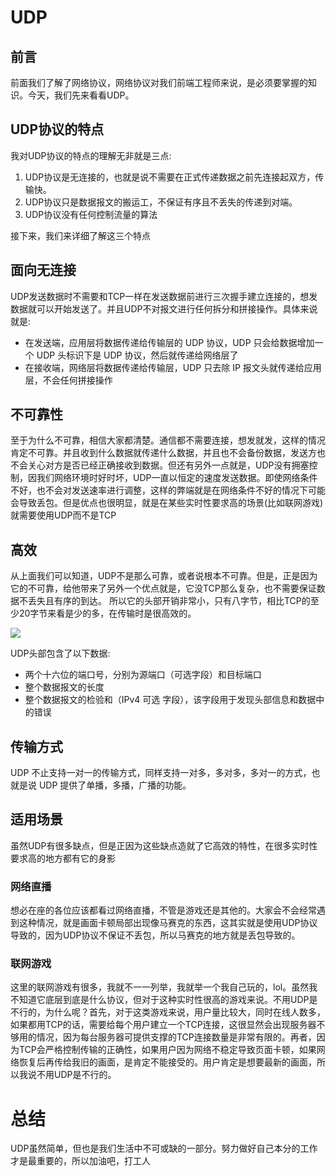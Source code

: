 # UDP

## 前言
前面我们了解了网络协议，网络协议对我们前端工程师来说，是必须要掌握的知识。今天，我们先来看看UDP。

## UDP协议的特点
我对UDP协议的特点的理解无非就是三点:
1. UDP协议是无连接的，也就是说不需要在正式传递数据之前先连接起双方，传输快。
2. UDP协议只是数据报文的搬运工，不保证有序且不丢失的传递到对端。
3. UDP协议没有任何控制流量的算法

接下来，我们来详细了解这三个特点

## 面向无连接
UDP发送数据时不需要和TCP一样在发送数据前进行三次握手建立连接的，想发数据就可以开始发送了。并且UDP不对报文进行任何拆分和拼接操作。具体来说就是:
* 在发送端，应用层将数据传递给传输层的 UDP 协议，UDP 只会给数据增加一个 UDP 头标识下是 UDP 协议，然后就传递给网络层了
* 在接收端，网络层将数据传递给传输层，UDP 只去除 IP 报文头就传递给应用层，不会任何拼接操作

## 不可靠性
至于为什么不可靠，相信大家都清楚。通信都不需要连接，想发就发，这样的情况肯定不可靠。并且收到什么数据就传递什么数据，并且也不会备份数据，发送方也不会关心对方是否已经正确接收到数据。但还有另外一点就是，UDP没有拥塞控制，因我们网络环境时好时坏，UDP一直以恒定的速度发送数据。即使网络条件不好，也不会对发送速率进行调整，这样的弊端就是在网络条件不好的情况下可能会导致丢包。但是优点也很明显，就是在某些实时性要求高的场景(比如联网游戏)就需要使用UDP而不是TCP

## 高效
从上面我们可以知道，UDP不是那么可靠，或者说根本不可靠。但是，正是因为它的不可靠，给他带来了另外一个优点就是，它没TCP那么复杂，也不需要保证数据不丢失且有序的到达。
所以它的头部开销非常小，只有八字节，相比TCP的至少20字节来看是少的多，在传输时是很高效的。

![](http://img.stallezhou.cn/blog/UDP_header.png)

UDP头部包含了以下数据:
* 两个十六位的端口号，分别为源端口（可选字段）和目标端口
* 整个数据报文的长度
* 整个数据报文的检验和（IPv4 可选 字段），该字段用于发现头部信息和数据中的错误

## 传输方式
UDP 不止支持一对一的传输方式，同样支持一对多，多对多，多对一的方式，也就是说 UDP 提供了单播，多播，广播的功能。

## 适用场景
虽然UDP有很多缺点，但是正因为这些缺点造就了它高效的特性，在很多实时性要求高的地方都有它的身影

### 网络直播
想必在座的各位应该都看过网络直播，不管是游戏还是其他的。大家会不会经常遇到这种情况，就是画面卡顿局部出现像马赛克的东西，这其实就是使用UDP协议导致的，因为UDP协议不保证不丢包，所以马赛克的地方就是丢包导致的。
### 联网游戏
这里的联网游戏有很多，我就不一一列举，我就举一个我自己玩的，lol。虽然我不知道它底层到底是什么协议，但对于这种实时性很高的游戏来说。不用UDP是不行的，为什么呢？首先，对于这类游戏来说，用户量比较大，同时在线人数多，如果都用TCP的话，需要给每个用户建立一个TCP连接，这很显然会出现服务器不够用的情况，因为每台服务器可提供支撑的TCP连接数量是非常有限的。再者，因为TCP会严格控制传输的正确性，如果用户因为网络不稳定导致页面卡顿，如果网络恢复后再传给我旧的画面，是肯定不能接受的。用户肯定是想要最新的画面，所以我说不用UDP是不行的。

# 总结
UDP虽然简单，但也是我们生活中不可或缺的一部分。努力做好自己本分的工作才是最重要的，所以加油吧，打工人


